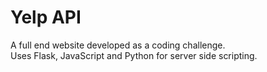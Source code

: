 # Yelp API
A full end website developed as a coding challenge.</br>
Uses Flask, JavaScript and Python for server side scripting.
